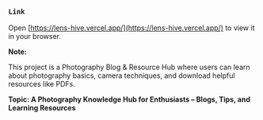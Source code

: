 ### `Link` 
Open [https://lens-hive.vercel.app/](https://lens-hive.vercel.app/) to view it in your browser.



**Note:**

This project is a Photography Blog & Resource Hub where users can learn about photography basics, camera techniques, and download helpful resources like PDFs.

**Topic: A Photography Knowledge Hub for Enthusiasts – Blogs, Tips, and Learning Resources**
